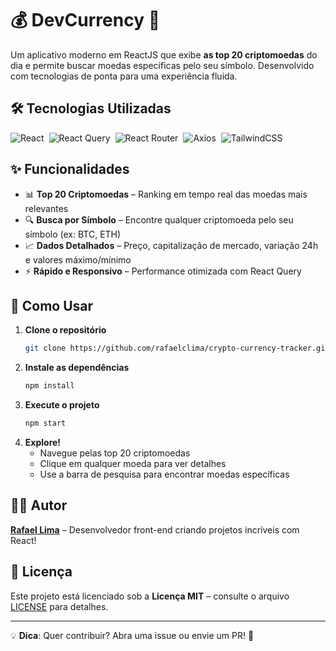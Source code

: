 # 💰 DevCurrency 🚀  

Um aplicativo moderno em ReactJS que exibe **as top 20 criptomoedas** do dia e permite buscar moedas específicas pelo seu símbolo. Desenvolvido com tecnologias de ponta para uma experiência fluida.  

## 🛠 Tecnologias Utilizadas  

<div style="display: flex; gap: 8px; flex-wrap: wrap; margin: 16px 0;">
  <img src="https://img.shields.io/badge/React-20232A?style=for-the-badge&logo=react&logoColor=61DAFB" alt="React">
  <img src="https://img.shields.io/badge/React_Query-FF4154?style=for-the-badge&logo=react-query&logoColor=white" alt="React Query">
  <img src="https://img.shields.io/badge/React_Router-CA4245?style=for-the-badge&logo=react-router&logoColor=white" alt="React Router">
  <img src="https://img.shields.io/badge/Axios-5A29E4?style=for-the-badge&logo=axios&logoColor=white" alt="Axios">
  <img src="https://img.shields.io/badge/Tailwind_CSS-38B2AC?style=for-the-badge&logo=tailwind-css&logoColor=white" alt="TailwindCSS">
</div>

## ✨ Funcionalidades  

- 📊 **Top 20 Criptomoedas** – Ranking em tempo real das moedas mais relevantes  
- 🔍 **Busca por Símbolo** – Encontre qualquer criptomoeda pelo seu símbolo (ex: BTC, ETH)  
- 📈 **Dados Detalhados** – Preço, capitalização de mercado, variação 24h e valores máximo/mínimo  
- ⚡ **Rápido e Responsivo** – Performance otimizada com React Query  

## 🚀 Como Usar  

1. **Clone o repositório**  
   ```sh
   git clone https://github.com/rafaelclima/crypto-currency-tracker.git
   ```
2. **Instale as dependências**  
   ```sh
   npm install
   ```
3. **Execute o projeto**  
   ```sh
   npm start
   ```
4. **Explore!**  
   - Navegue pelas top 20 criptomoedas  
   - Clique em qualquer moeda para ver detalhes  
   - Use a barra de pesquisa para encontrar moedas específicas  


## 👨‍💻 Autor  

**[Rafael Lima](https://github.com/rafaelclima)** – Desenvolvedor front-end criando projetos incríveis com React!  

## 📜 Licença  

Este projeto está licenciado sob a **Licença MIT** – consulte o arquivo [LICENSE](https://opensource.org/licenses/MIT) para detalhes.  

---

💡 **Dica**: Quer contribuir? Abra uma issue ou envie um PR! 🎉
